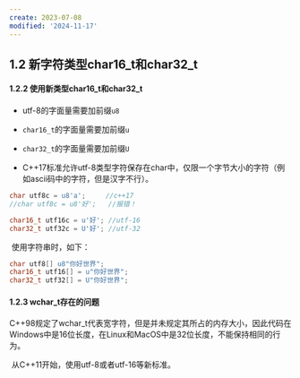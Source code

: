 ```yaml
---
create: 2023-07-08
modified: '2024-11-17'
---
```


## 1.2 新字符类型char16_t和char32_t

#### 1.2.2 使用新类型char16_t和char32_t

* utf-8的字面量需要加前缀`u8`
* `char16_t`的字面量需要加前缀`u`
* `char32_t`的字面量需要加前缀`U`

* C++17标准允许utf-8类型字符保存在char中，仅限一个字节大小的字符（例如ascii码中的字符，但是汉字不行）。

```C++
char utf8c = u8'a';		//c++17
//char utf8c = u8'好';	//报错！

char16_t utf16c = u'好';	//utf-16
char32_t utf32c = U'好';	//utf-32
```

​	使用字符串时，如下：

```C++
char utf8[] u8"你好世界";
char16_t utf16[] = u"你好世界";
char32_t utf32[] = U"你好世界";
```

#### 1.2.3 wchar_t存在的问题

​	C++98规定了wchar_t代表宽字符，但是并未规定其所占的内存大小，因此代码在Windows中是16位长度，在Linux和MacOS中是32位长度，不能保持相同的行为。

​	从C++11开始，使用utf-8或者utf-16等新标准。